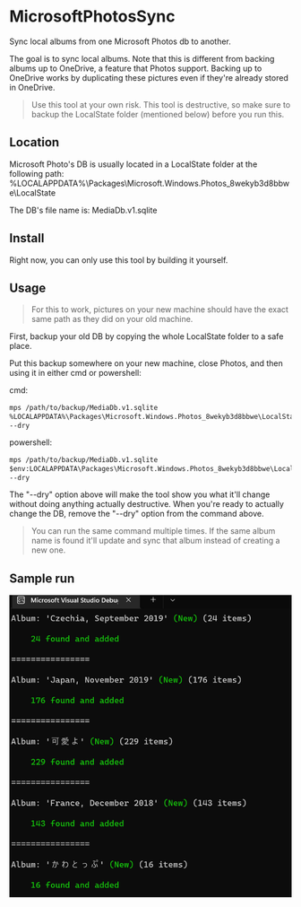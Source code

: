 # MicrosoftPhotosSync

Sync local albums from one Microsoft Photos db to another.

The goal is to sync local albums. Note that this is different from backing albums up to OneDrive, a feature that Photos support.
Backing up to OneDrive works by duplicating these pictures even if they're already stored in OneDrive.

> Use this tool at your own risk. This tool is destructive, so make sure to backup the LocalState folder (mentioned below) before you run this.

## Location

Microsoft Photo's DB is usually located in a LocalState folder at the following path:
%LOCALAPPDATA%\Packages\Microsoft.Windows.Photos_8wekyb3d8bbwe\LocalState

The DB's file name is:
MediaDb.v1.sqlite

## Install

Right now, you can only use this tool by building it yourself.

## Usage

> For this to work, pictures on your new machine should have the exact same path as they did on your old machine.

First, backup your old DB by copying the whole LocalState folder to a safe place.

Put this backup somewhere on your new machine, close Photos, and then using it in either cmd or powershell:

cmd:
```
mps /path/to/backup/MediaDb.v1.sqlite %LOCALAPPDATA%\Packages\Microsoft.Windows.Photos_8wekyb3d8bbwe\LocalState\MediaDb.v1.sqlite --dry
```

powershell:
```
mps /path/to/backup/MediaDb.v1.sqlite $env:LOCALAPPDATA\Packages\Microsoft.Windows.Photos_8wekyb3d8bbwe\LocalState\MediaDb.v1.sqlite --dry
```

The "--dry" option above will make the tool show you what it'll change without doing anything actually destructive. When you're ready to actually change the DB, remove the "--dry" option from the command above.

> You can run the same command multiple times. If the same album name is found it'll update and sync that album instead of creating a new one.

## Sample run

![](pics/2022-05-21-17-11-14.jpg)
